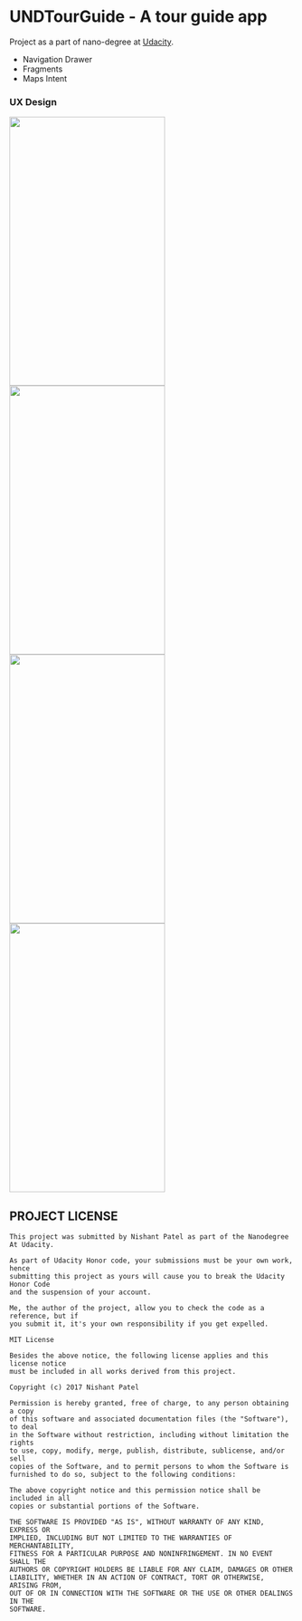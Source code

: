 # UNDTourGuide - A tour guide app

Project as a part of nano-degree at [Udacity](https://www.udacity.com).

- Navigation Drawer
- Fragments
- Maps Intent

### UX Design

<img src="https://user-images.githubusercontent.com/32653955/32425078-90dd4194-c27e-11e7-982f-6027b08af5d7.png" width="275" height="475"> <img src="https://user-images.githubusercontent.com/32653955/32425077-90d15b0e-c27e-11e7-84e2-9f5a82852737.png" width="275" height="475"> 
<img src="https://user-images.githubusercontent.com/32653955/32425076-90c38862-c27e-11e7-9cd6-941b442e678f.png" width="275" height="475"> <img src="https://user-images.githubusercontent.com/32653955/32425075-90b6e102-c27e-11e7-9691-6433f1d4d9bc.png" width="275" height="475"> 

## PROJECT LICENSE

```
This project was submitted by Nishant Patel as part of the Nanodegree At Udacity.

As part of Udacity Honor code, your submissions must be your own work, hence
submitting this project as yours will cause you to break the Udacity Honor Code
and the suspension of your account.

Me, the author of the project, allow you to check the code as a reference, but if
you submit it, it's your own responsibility if you get expelled.

MIT License

Besides the above notice, the following license applies and this license notice
must be included in all works derived from this project.

Copyright (c) 2017 Nishant Patel

Permission is hereby granted, free of charge, to any person obtaining a copy
of this software and associated documentation files (the "Software"), to deal
in the Software without restriction, including without limitation the rights
to use, copy, modify, merge, publish, distribute, sublicense, and/or sell
copies of the Software, and to permit persons to whom the Software is
furnished to do so, subject to the following conditions:

The above copyright notice and this permission notice shall be included in all
copies or substantial portions of the Software.

THE SOFTWARE IS PROVIDED "AS IS", WITHOUT WARRANTY OF ANY KIND, EXPRESS OR
IMPLIED, INCLUDING BUT NOT LIMITED TO THE WARRANTIES OF MERCHANTABILITY,
FITNESS FOR A PARTICULAR PURPOSE AND NONINFRINGEMENT. IN NO EVENT SHALL THE
AUTHORS OR COPYRIGHT HOLDERS BE LIABLE FOR ANY CLAIM, DAMAGES OR OTHER
LIABILITY, WHETHER IN AN ACTION OF CONTRACT, TORT OR OTHERWISE, ARISING FROM,
OUT OF OR IN CONNECTION WITH THE SOFTWARE OR THE USE OR OTHER DEALINGS IN THE
SOFTWARE.
```
